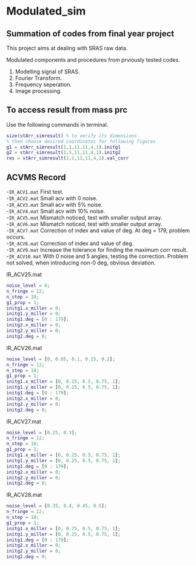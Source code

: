 # Modulated_sim  

## Summation of codes from final year project  

This project aims at dealing with SRAS raw data.  

Modulated components and procedures from prviously tested codes.  

1. Modelling signal of SRAS.
2. Fourier Transform.
3. Frequency seperation.
4. Image processing.

## To access result from mass prc  

Use the following commands in terminal.  

```matlab
size(stArr_simresult) % to verify its dimensions
% then choose desired coordinates for following figures
g1 = stArr_simresult(1,1,11,11,4,1).initg1
g2 = stArr_simresult(1,1,11,11,4,1).initg2
res = stArr_simresult(1,1,11,11,4,1).val_corr
```

## ACVMS Record  

-`IR_ACV1.mat` First test.  
-`IR_ACV2.mat` Small acv with 0 noise.  
-`IR_ACV3.mat` Small acv with 5% noise.  
-`IR_ACV4.mat` Small acv with 10% noise.  
-`IR_ACV5.mat` Mismatch noticed, test with smaller output array.  
-`IR_ACV6.mat` Mismatch noticed, test with smaller output array.  
-`IR_ACV7.mat` Correction of index and value of deg. At deg = 179, problem occurs.  
-`IR_ACV8.mat` Correction of index and value of deg.  
-`IR_ACV9.mat` Increase the tolerance for finding the maximum corr result.  
-`IR_ACV10.mat` With 0 noise and 5 angles, testing the correction. Problem not solved, when introducing non-0 deg, obvious deviation.  

IR_ACV25.mat  

```matlab
noise_level = 0;
n_fringe = 12;
n_step = 18;
g1_prop = 1;
initg1.x_miller = 0;
initg1.y_miller = 0;
initg1.deg = [0 : 179];
initg2.x_miller = 0;
initg2.y_miller = 0;
initg2.deg = 0;
```

IR_ACV26.mat  

```matlab
noise_level = [0, 0.05, 0.1, 0.15, 0.2];
n_fringe = 12;
n_step = 18;
g1_prop = 1;
initg1.x_miller = [0, 0.25, 0.5, 0.75, 1];
initg1.y_miller = [0, 0.25, 0.5, 0.75, 1];
initg1.deg = [0 : 179];
initg2.x_miller = 0;
initg2.y_miller = 0;
initg2.deg = 0;
```

IR_ACV27.mat  

```matlab
noise_level = [0.25, 0.3];
n_fringe = 12;
n_step = 18;
g1_prop = 1;
initg1.x_miller = [0, 0.25, 0.5, 0.75, 1];
initg1.y_miller = [0, 0.25, 0.5, 0.75, 1];
initg1.deg = [0 : 179];
initg2.x_miller = 0;
initg2.y_miller = 0;
initg2.deg = 0;
```

IR_ACV28.mat  

```matlab
noise_level = [0.35, 0.4, 0.45, 0.5];
n_fringe = 12;
n_step = 18;
g1_prop = 1;
initg1.x_miller = [0, 0.25, 0.5, 0.75, 1];
initg1.y_miller = [0, 0.25, 0.5, 0.75, 1];
initg1.deg = [0 : 179];
initg2.x_miller = 0;
initg2.y_miller = 0;
initg2.deg = 0;
```
